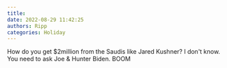```yaml
---
title: 
date: 2022-08-29 11:42:25
authors: Ripp
categories: Holiday
---
```


 How do you get $2million from the Saudis like Jared Kushner?  I don't know.  You need to ask Joe &amp; Hunter Biden.
BOOM